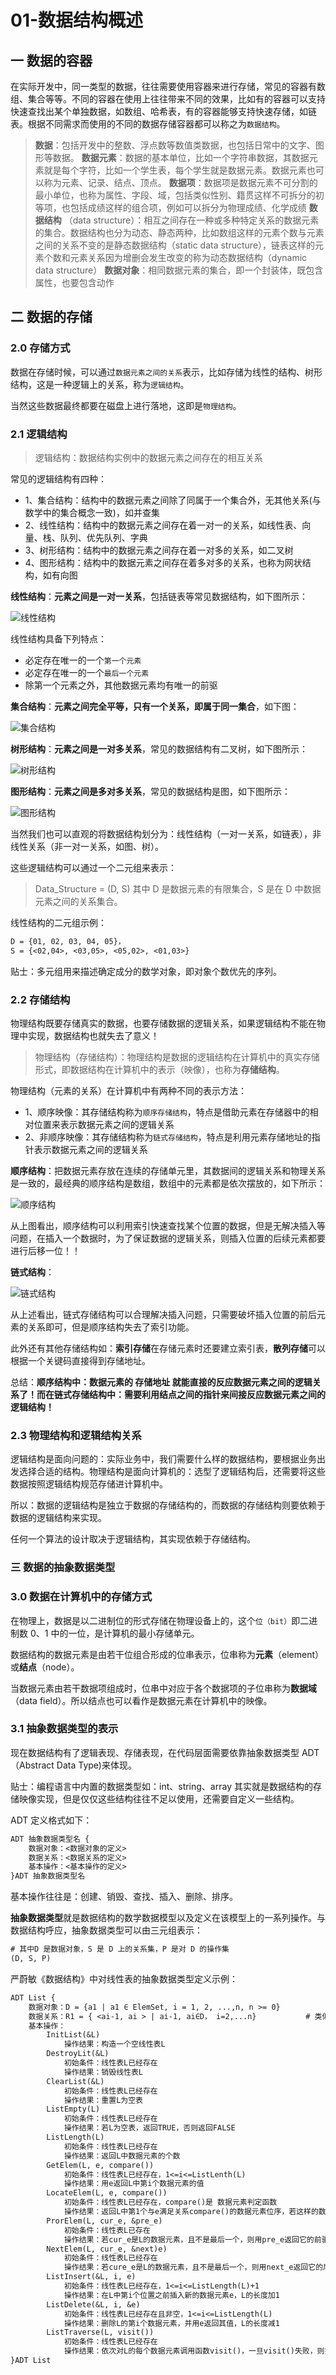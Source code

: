 # 01-数据结构概述

## 一 数据的容器

在实际开发中，同一类型的数据，往往需要使用容器来进行存储，常见的容器有数组、集合等等。不同的容器在使用上往往带来不同的效果，比如有的容器可以支持快速查找出某个单独数据，如数组、哈希表，有的容器能够支持快速存储，如链表。根据不同需求而使用的不同的数据存储容器都可以称之为`数据结构`。

> **数据**：包括开发中的整数、浮点数等数值类数据，也包括日常中的文字、图形等数据。
> **数据元素**：数据的基本单位，比如一个字符串数据，其数据元素就是每个字符，比如一个学生表，每个学生就是数据元素。数据元素也可以称为元素、记录、结点、顶点。
> **数据项**：数据项是数据元素不可分割的最小单位，也称为属性、字段、域，包括类似性别、籍贯这样不可拆分的初等项，也包括成绩这样的组合项，例如可以拆分为物理成绩、化学成绩
> **数据结构** （data structure）：相互之间存在一种或多种特定关系的数据元素的集合。数据结构也分为动态、静态两种，比如数组这样的元素个数与元素之间的关系不变的是静态数据结构（static data structure），链表这样的元素个数和元素关系因为增删会发生改变的称为动态数据结构（dynamic data structure）
> **数据对象**：相同数据元素的集合，即一个封装体，既包含属性，也要包含动作

## 二 数据的存储

### 2.0 存储方式

数据在存储时候，可以通过`数据元素之间的关系`表示，比如存储为线性的结构、树形结构，这是一种逻辑上的关系，称为`逻辑结构`。

当然这些数据最终都要在磁盘上进行落地，这即是`物理结构`。

### 2.1 逻辑结构

> 逻辑结构：数据结构实例中的数据元素之间存在的相互关系

常见的逻辑结构有四种：

- 1、集合结构：结构中的数据元素之间除了同属于一个集合外，无其他关系(与数学中的集合概念一致)，如并查集
- 2、线性结构：结构中的数据元素之间存在着一对一的关系，如线性表、向量、栈、队列、优先队列、字典
- 3、树形结构：结构中的数据元素之间存在着一对多的关系，如二叉树
- 4、图形结构：结构中的数据元素之间存在着多对多的关系，也称为网状结构，如有向图

**线性结构**：**元素之间是一对一关系**，包括链表等常见数据结构，如下图所示：

![线性结构](../images/structure/01-01.svg)

线性结构具备下列特点：

- 必定存在唯一的一个`第一个元素`
- 必定存在唯一的一个`最后一个元素`
- 除第一个元素之外，其他数据元素均有唯一的前驱

**集合结构**：**元素之间完全平等，只有一个关系，即属于同一集合**，如下图：

![集合结构](../images/structure/01-02.svg)

**树形结构**：**元素之间是一对多关系**，常见的数据结构有二叉树，如下图所示：

![树形结构](../images/structure/01-03.svg)

**图形结构**：**元素之间是多对多关系**，常见的数据结构是图，如下图所示：

![图形结构](../images/structure/01-04.svg)

当然我们也可以直观的将数据结构划分为：线性结构（一对一关系，如链表），非线性关系（非一对一关系，如图、树）。

这些逻辑结构可以通过一个二元组来表示：

> Data_Structure = (D, S) 其中 D 是数据元素的有限集合，S 是在 D 中数据元素之间的关系集合。

线性结构的二元组示例：

```txt
D = {01, 02, 03, 04, 05}，
S = {<02,04>, <03,05>, <05,02>, <01,03>}
```

贴士：多元组用来描述确定成分的数学对象，即对象个数优先的序列。

### 2.2 存储结构

物理结构既要存储真实的数据，也要存储数据的逻辑关系，如果逻辑结构不能在物理中实现，数据结构也就失去了意义！

> 物理结构（存储结构）：物理结构是数据的逻辑结构在计算机中的真实存储形式，即数据结构在计算机中的表示（映像），也称为**存储结构**。

物理结构（元素的关系）在计算机中有两种不同的表示方法：

- 1、顺序映像：其存储结构称为`顺序存储结构`，特点是借助元素在存储器中的相对位置来表示数据元素之间的逻辑关系
- 2、非顺序映像：其存储结构称为`链式存储结构`，特点是利用元素存储地址的指针表示数据元素之间的逻辑关系

**顺序结构**：把数据元素存放在连续的存储单元里，其数据间的逻辑关系和物理关系是一致的，最经典的顺序结构是数组，数组中的元素都是依次摆放的，如下所示：

![顺序结构](../images/structure/01-05.svg)

从上图看出，顺序结构可以利用索引快速查找某个位置的数据，但是无解决插入等问题，在插入一个数据时，为了保证数据的逻辑关系，则插入位置的后续元素都要进行后移一位！！

**链式结构**：

![链式结构](../images/structure/01-06.svg)

从上述看出，链式存储结构可以合理解决插入问题，只需要破坏插入位置的前后元素的关系即可，但是顺序结构失去了索引功能。

此外还有其他存储结构如：**索引存储**在存储元素时还要建立索引表，**散列存储**可以根据一个关键码直接得到存储地址。

总结：**顺序结构中：数据元素的 存储地址 就能直接的反应数据元素之间的逻辑关系了！而在链式存储结构中：需要利用结点之间的指针来间接反应数据元素之间的逻辑结构！**

### 2.3 物理结构和逻辑结构关系

逻辑结构是面向问题的：实际业务中，我们需要什么样的数据结构，要根据业务出发选择合适的结构。物理结构是面向计算机的：选型了逻辑结构后，还需要将这些数据按照逻辑结构规范存储进计算机中。

所以：数据的逻辑结构是独立于数据的存储结构的，而数据的存储结构则要依赖于数据的逻辑结构来实现。

任何一个算法的设计取决于逻辑结构，其实现依赖于存储结构。

### 三 数据的抽象数据类型

### 3.0 数据在计算机中的存储方式

在物理上，数据是以二进制位的形式存储在物理设备上的，这个`位（bit）`即二进制数 0、1 中的一位，是计算机的最小存储单元。

数据结构的数据元素是由若干位组合形成的位串表示，位串称为**元素**（element）或**结点**（node）。

当数据元素由若干数据项组成时，位串中对应于各个数据项的子位串称为**数据域**（data field）。所以结点也可以看作是数据元素在计算机中的映像。

### 3.1 抽象数据类型的表示

现在数据结构有了逻辑表现、存储表现，在代码层面需要依靠抽象数据类型 ADT（Abstract Data Type)来体现。

贴士：编程语言中内置的数据类型如：int、string、array 其实就是数据结构的存储映像实现，但是仅仅这些结构往往不足以使用，还需要自定义一些结构。

ADT 定义格式如下：

```txt
ADT 抽象数据类型名 {
    数据对象：<数据对象的定义>
    数据关系：<数据关系的定义>
    基本操作：<基本操作的定义>
}ADT 抽象数据类型名
```

基本操作往往是：创建、销毁、查找、插入、删除、排序。

**抽象数据类型**就是数据结构的数学数据模型以及定义在该模型上的一系列操作。与数据结构呼应，抽象数据类型可以由三元组表示：

```txt
# 其中D 是数据对象，S 是 D 上的关系集，P 是对 D 的操作集
(D, S, P)
```

严蔚敏《数据结构》中对线性表的抽象数据类型定义示例：

```txt
ADT List {
    数据对象：D = {a1 | a1 ∈ ElemSet, i = 1, 2, ...,n, n >= 0}
    数据关系：R1 = { <ai-1, ai > | ai-1, ai∈D， i=2,...n}           # 类似ai-1中i-1都是下标
    基本操作：
        InitList(&L)
            操作结果：构造一个空线性表L
        DestroyLit(&L)
            初始条件：线性表L已经存在
            操作结果：销毁线性表L
        ClearList(&L)
            初始条件：线性表L已经存在
            操作结果：重置L为空表
        ListEmpty(L)
            初始条件：线性表L已经存在
            操作结果：若L为空表，返回TRUE，否则返回FALSE
        ListLength(L)
            初始条件：线性表L已经存在
            操作结果：返回L中数据元素的个数
        GetElem(L, e, compare())
            初始条件：线性表L已经存在，1<=i<=ListLenth(L)
            操作结果：用e返回L中第i个数据元素的值
        LocateElem(L, e, compare())
            初始条件：线性表L已经存在，compare()是 数据元素判定函数
            操作结果：返回L中第1个与e满足关系compare()的数据元素位序，若这样的数据元素不存在，则返回0
        ProrElem(L, cur_e, &pre_e)
            初始条件：线性表L已存在
            操作结果：若cur_e是L的数据元素，且不是最后一个，则用pre_e返回它的前驱，否则操作失败，pre_e无定义
        NextElem(L, cur_e, &next)e)
            初始条件：线性表L已经存在
            操作结果：若cure_e是L的数据元素，且不是最后一个，则用next_e返回它的后继，否则操作失败，next_e无定义
        ListInsert(&L, i, e)
            初始条件：线性表L已经存在，1<=i<=ListLength(L)+1
            操作结果：在L中第i个位置之前插入新的数据元素e，L的长度加1
        ListDelete(&L, i, &e)
            初始条件：线性表L已经存在且非空，1<=i<=ListLength(L)
            操作结果：删除L的第i个数据元素，并用e返回其值，L的长度减1
        ListTraverse(L, visit())
            初始条件：线性表L已经存在
            操作结果：依次对L的每个数据元素调用函数visit()，一旦visit()失败，则操作失败
}ADT List
```
